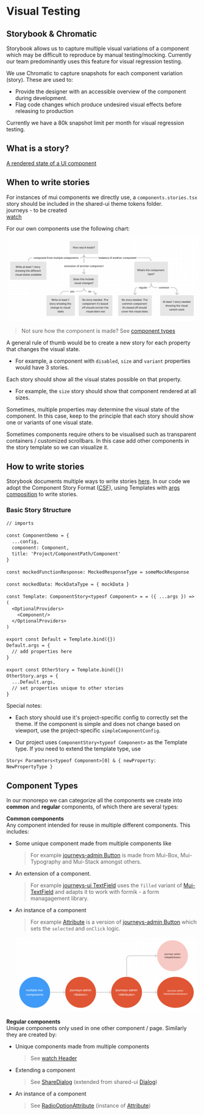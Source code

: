 # Visual Testing

## Storybook & Chromatic

Storybook allows us to capture multiple visual variations of a component which may be difficult to reproduce by manual testing/mocking. Currently our team predominantly uses this feature for visual regression testing.

We use Chromatic to capture snapshots for each component variation (story). These are used to:

- Provide the designer with an accessible overview of the component during development.
- Flag code changes which produce undesired visual effects before releasing to production

Currently we have a 80k snapshot limit per month for visual regression testing.

## What is a story?

[A rendered state of a UI component](https://storybook.js.org/docs/react/get-started/whats-a-story)

## When to write stories

For instances of mui components we directly use, a `components.stories.tsx` story should be included in the shared-ui theme tokens folder. <br/>
journeys - to be created <br/>
[watch](https://storybook.core.jesusfilm.org/?path=/story/website-theme--components)

For our own components use the following chart:

![When to write stories](./when-to-write-stories.png)

> Not sure how the component is made? See [component types](#component-types)

A general rule of thumb would be to create a new story for each property that changes the visual state.

- For example, a component with `disabled`, `size` and `variant` properties would have 3 stories.

Each story should show all the visual states possible on that property.

- For example, the `size` story should show that component rendered at all sizes.

Sometimes, multiple properties may determine the visual state of the component. In this case, keep to the principle that each story should show one or variants of one visual state.

Sometimes components require others to be visualised such as transparent containers / customized scrollbars. In this case add other components in the story template so we can visualize it.

## How to write stories

Storybook documents multiple ways to write stories [here](https://storybook.js.org/docs/react/writing-stories/introduction). In our code we adopt the Component Story Format ([CSF](https://storybook.js.org/docs/react/writing-stories/introduction#component-story-format)), using Templates with [args composition](https://storybook.js.org/docs/react/writing-stories/introduction#using-args) to write stories.

### Basic Story Structure

```
// imports

const ComponentDemo = {
  ...config,
  component: Component,
  title: 'Project/ComponentPath/Component'
}

const mockedFunctionResponse: MockedResponseType = someMockResponse

const mockedData: MockDataType = { mockData }

const Template: ComponentStory<typeof Component> = = ({ ...args }) => (
  <OptionalProviders>
    <Component/>
  </OptionalProviders>
)

export const Default = Template.bind({})
Default.args = {
  // add properties here
}

export const OtherStory = Template.bind({})
OtherStory.args = {
  ...Default.args,
  // set properties unique to other stories
}

```

Special notes:

- Each story should use it's project-specific config to correctly set the theme. If the component is simple and does not change based on viewport, use the project-specific `simpleComponentConfig`.

- Our project uses `ComponentStory<typeof Component>` as the Template type. If you need to extend the template type, use

```
Story< Parameters<typeof Component>[0] & { newProperty: NewPropertyType }
```

## Component Types

In our monorepo we can categorize all the components we create into **common** and **regular** components, of which there are several types:

**Common components**<br/>
Any component intended for reuse in multiple different components. This includes:

- Some unique component made from multiple components like
  > For example [journeys-admin Button](https://storybook.core.jesusfilm.org/?path=/story/journeys-admin-editor-controlpanel-button--default) is made from Mui-Box, Mui-Typography and Mui-Stack amongst others.
- An extension of a component.
  > For example [journeys-ui TextField](https://storybook.core.jesusfilm.org/?path=/story/journeys-ui-textfield--states) uses the `filled` variant of [Mui-TextField](https://mui.com/material-ui/react-text-field/#form-props) and adapts it to work with formik - a form managagement library.
- An instance of a component

  > For example [Attribute](https://storybook.core.jesusfilm.org/?path=/story/journeys-admin-editor-controlpanel-attributes-attribute--default) is a version of [journeys-admin Button](https://storybook.core.jesusfilm.org/?path=/story/journeys-admin-editor-controlpanel-button--default) which sets the `selected` and `onClick` logic.

  ![Component Hierarchy](./component-types.png)

**Regular components**<br/>
Unique components only used in one other component / page. Similarly they are created by:

- Unique components made from multiple components
  > See [watch Header](https://storybook.core.jesusfilm.org/?path=/story/watch-header--default)
- Extending a component
  > See [ShareDialog](https://storybook.core.jesusfilm.org/?path=/story/watch-sharedialog--basic) (extended from shared-ui [Dialog](https://storybook.core.jesusfilm.org/?path=/story/shared-ui-dialog--info))
- An instance of a component
  > See [RadioOptionAttribute](https://storybook.core.jesusfilm.org/?path=/story/journeys-admin-editor-controlpanel-attributes-radiooption--filled) (instance of [Attribute](https://storybook.core.jesusfilm.org/?path=/story/journeys-admin-editor-controlpanel-attributes-attribute--default))
